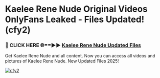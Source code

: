 # Kaelee Rene Nude Original Videos 0nlyFans Leaked - Files Updated! (cfy2)

<h3>🔴 CLICK HERE 🌐==►► <a href="https://tinyurl.com/52m3yx9h" rel="nofollow">Kaelee Rene Nude Updated Files</a></h3>

Get Kaelee Rene Nude and all content. Now you can access all videos and pictures of Kaelee Rene Nude. New Updated Files 2025!

[![cfy2](https://i.imgur.com/TnHtlc8.gif)](https://tinyurl.com/52m3yx9h)
